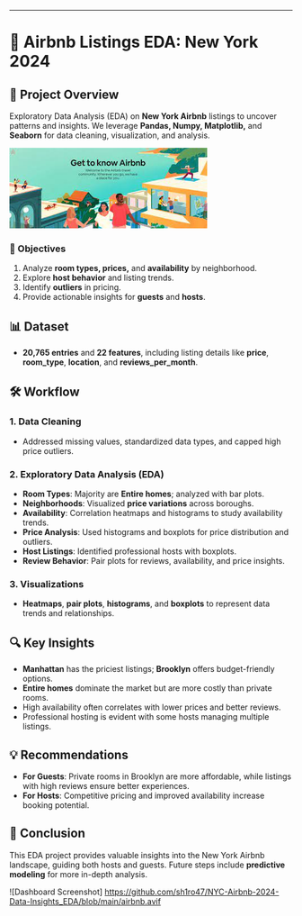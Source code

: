 ---

# 🗽 Airbnb Listings EDA: New York 2024

## 🚀 Project Overview

Exploratory Data Analysis (EDA) on **New York Airbnb** listings to uncover patterns and insights. We leverage **Pandas, Numpy, Matplotlib,** and **Seaborn** for data cleaning, visualization, and analysis.

![Dashboard Screenshot](https://github.com/sh1ro47/NYC-Airbnb-2024-Data-Insights_EDA/blob/main/images.jpeg)

### 🎯 Objectives

1. Analyze **room types, prices,** and **availability** by neighborhood.
2. Explore **host behavior** and listing trends.
3. Identify **outliers** in pricing.
4. Provide actionable insights for **guests** and **hosts**.

## 📊 Dataset

- **20,765 entries** and **22 features**, including listing details like **price**, **room_type**, **location**, and **reviews_per_month**.

## 🛠️ Workflow

### 1. Data Cleaning

- Addressed missing values, standardized data types, and capped high price outliers.

### 2. Exploratory Data Analysis (EDA)

- **Room Types**: Majority are **Entire homes**; analyzed with bar plots.
- **Neighborhoods**: Visualized **price variations** across boroughs.
- **Availability**: Correlation heatmaps and histograms to study availability trends.
- **Price Analysis**: Used histograms and boxplots for price distribution and outliers.
- **Host Listings**: Identified professional hosts with boxplots.
- **Review Behavior**: Pair plots for reviews, availability, and price insights.

### 3. Visualizations

- **Heatmaps**, **pair plots**, **histograms**, and **boxplots** to represent data trends and relationships.

## 🔍 Key Insights

- **Manhattan** has the priciest listings; **Brooklyn** offers budget-friendly options.
- **Entire homes** dominate the market but are more costly than private rooms.
- High availability often correlates with lower prices and better reviews.
- Professional hosting is evident with some hosts managing multiple listings.

## 💡 Recommendations

- **For Guests**: Private rooms in Brooklyn are more affordable, while listings with high reviews ensure better experiences.
- **For Hosts**: Competitive pricing and improved availability increase booking potential.

## 📜 Conclusion

This EDA project provides valuable insights into the New York Airbnb landscape, guiding both hosts and guests. Future steps include **predictive modeling** for more in-depth analysis.


![Dashboard Screenshot] https://github.com/sh1ro47/NYC-Airbnb-2024-Data-Insights_EDA/blob/main/airbnb.avif

